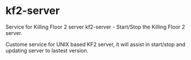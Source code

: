 # kf2-server
Service for Killing Floor 2 server
kf2-server - Start/Stop the Killing Floor 2 server.

Custome service for UNIX based KF2 server, it will assist in start/stop and updating server to lastest version.

